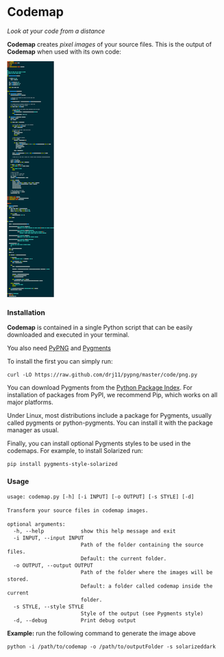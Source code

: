 # Codemap

*Look at your code from a distance*

**Codemap** creates *pixel images* of your source files. This is the output of **Codemap** when used with its own code:

![Codemap](https://raw.githubusercontent.com/Muffo/codemap/master/codemap.py.png "Codemap")


### Installation

**Codemap** is contained in a single Python script that can be easily downloaded and executed in your terminal.


You also need [PyPNG](https://github.com/drj11/pypng) and [Pygments](http://pygments.org)

To install the first you can simply run:

    curl -LO https://raw.github.com/drj11/pypng/master/code/png.py


You can download Pygments from the [Python Package Index](https://pypi.python.org/pypi/Pygments).
For installation of packages from PyPI, we recommend Pip, which works on all major platforms.

Under Linux, most distributions include a package for Pygments, usually called pygments or python-pygments.
You can install it with the package manager as usual.


Finally, you can install optional Pygments styles to be used in the codemaps.
For example, to install Solarized run:

    pip install pygments-style-solarized



### Usage


    usage: codemap.py [-h] [-i INPUT] [-o OUTPUT] [-s STYLE] [-d]

    Transform your source files in codemap images.

    optional arguments:
      -h, --help            show this help message and exit
      -i INPUT, --input INPUT
                            Path of the folder containing the source files.
                            Default: the current folder.
      -o OUTPUT, --output OUTPUT
                            Path of the folder where the images will be stored.
                            Default: a folder called codemap inside the current
                            folder.
      -s STYLE, --style STYLE
                            Style of the output (see Pygments style)
      -d, --debug           Print debug output



**Example:** run the following command to generate the image above

    python -i /path/to/codemap -o /path/to/outputFolder -s solarizeddark

